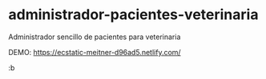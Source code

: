 # administrador-pacientes-veterinaria
Administrador sencillo de pacientes para veterinaria

DEMO:
https://ecstatic-meitner-d96ad5.netlify.com/

:b